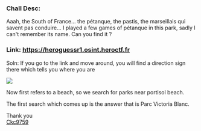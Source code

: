 ### Chall Desc: 
Aaah, the South of France... the pétanque, the pastis, the marseillais qui savent pas conduire... I played a few games of pétanque in this park, sadly I can't remember its name. Can you find it ?

### Link: https://heroguessr1.osint.heroctf.fr

Soln: If you go to the link and move around, you will find a direction sign there which tells you where you are

  
![](https://user-images.githubusercontent.com/95117634/171368954-c1b3709b-7989-4208-9381-6f1939d301d6.png)

Now first refers to a beach, so we search for parks near portisol beach.

The first search which comes up is the answer that is Parc Victoria Blanc.

Thank you  
[Ckc9759](https://github.com/ckc1404)
